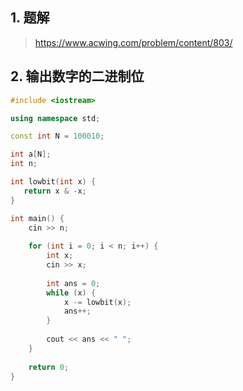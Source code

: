 ## 1. 题解
> https://www.acwing.com/problem/content/803/

## 2. 输出数字的二进制位
```c++
#include <iostream>

using namespace std;

const int N = 100010;

int a[N];
int n;

int lowbit(int x) {
   return x & -x; 
}

int main() {
    cin >> n;
    
    for (int i = 0; i < n; i++) {
        int x;
        cin >> x;
        
        int ans = 0;
        while (x) {
            x -= lowbit(x);
            ans++;
        }
        
        cout << ans << " ";
    } 
    
    return 0;
}
```